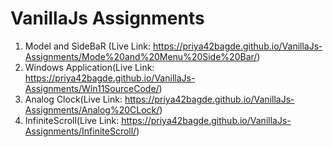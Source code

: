 # VanillaJs Assignments

1. Model and SideBaR (Live Link: https://priya42bagde.github.io/VanillaJs-Assignments/Mode%20and%20Menu%20Side%20Bar/)
2. Windows Application(Live Link: https://priya42bagde.github.io/VanillaJs-Assignments/Win11SourceCode/)
3. Analog Clock(Live Link: https://priya42bagde.github.io/VanillaJs-Assignments/Analog%20CLock/)
4. InfiniteScroll(Live Link: https://priya42bagde.github.io/VanillaJs-Assignments/InfiniteScroll/)
